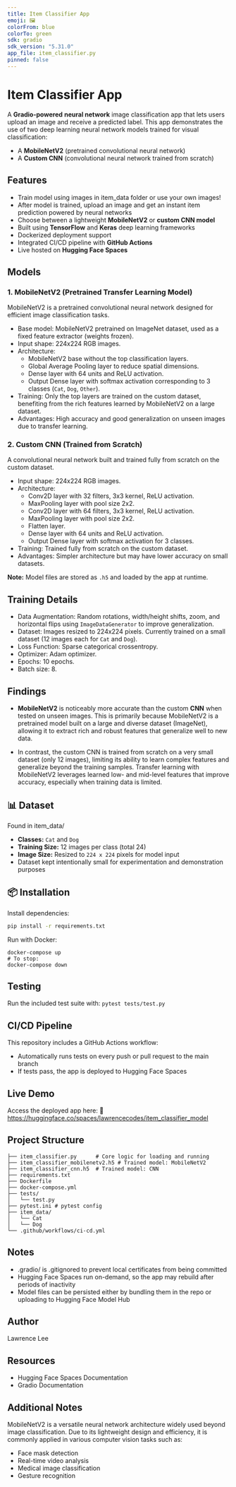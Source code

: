 ```yaml
---
title: Item Classifier App
emoji: 🖼️
colorFrom: blue
colorTo: green
sdk: gradio
sdk_version: "5.31.0"
app_file: item_classifier.py
pinned: false
---
```


# Item Classifier App

A **Gradio-powered** **neural network** image classification app that lets users upload an image and receive a predicted label. This app demonstrates the use of two deep learning neural network models trained for visual classification:

- A **MobileNetV2** (pretrained convolutional neural network)
- A **Custom CNN** (convolutional neural network trained from scratch)

## Features

- Train model using images in item_data folder or use your own images!
- After model is trained, upload an image and get an instant item prediction powered by neural networks
- Choose between a lightweight **MobileNetV2** or **custom CNN model**
- Built using **TensorFlow** and **Keras** deep learning frameworks
- Dockerized deployment support
- Integrated CI/CD pipeline with **GitHub Actions**
- Live hosted on **Hugging Face Spaces**

## Models

### 1. MobileNetV2 (Pretrained Transfer Learning Model)

MobileNetV2 is a pretrained convolutional neural network designed for efficient image classification tasks.

- Base model: MobileNetV2 pretrained on ImageNet dataset, used as a fixed feature extractor (weights frozen).
- Input shape: 224x224 RGB images.
- Architecture:
  - MobileNetV2 base without the top classification layers.
  - Global Average Pooling layer to reduce spatial dimensions.
  - Dense layer with 64 units and ReLU activation.
  - Output Dense layer with softmax activation corresponding to 3 classes (`Cat`, `Dog`, `Other`).
- Training: Only the top layers are trained on the custom dataset, benefiting from the rich features learned by MobileNetV2 on a large dataset.
- Advantages: High accuracy and good generalization on unseen images due to transfer learning.

### 2. Custom CNN (Trained from Scratch)

A convolutional neural network built and trained fully from scratch on the custom dataset.

- Input shape: 224x224 RGB images.
- Architecture:
  - Conv2D layer with 32 filters, 3x3 kernel, ReLU activation.
  - MaxPooling layer with pool size 2x2.
  - Conv2D layer with 64 filters, 3x3 kernel, ReLU activation.
  - MaxPooling layer with pool size 2x2.
  - Flatten layer.
  - Dense layer with 64 units and ReLU activation.
  - Output Dense layer with softmax activation for 3 classes.
- Training: Trained fully from scratch on the custom dataset.
- Advantages: Simpler architecture but may have lower accuracy on small datasets.

**Note:** Model files are stored as `.h5` and loaded by the app at runtime.

## Training Details

- Data Augmentation: Random rotations, width/height shifts, zoom, and horizontal flips using `ImageDataGenerator` to improve generalization.
- Dataset: Images resized to 224x224 pixels. Currently trained on a small dataset (12 images each for `Cat` and `Dog`).
- Loss Function: Sparse categorical crossentropy.
- Optimizer: Adam optimizer.
- Epochs: 10 epochs.
- Batch size: 8.

## Findings

- **MobileNetV2** is noticeably more accurate than the custom **CNN** when tested on unseen images. This is primarily because MobileNetV2 is a pretrained model built on a large and diverse dataset (ImageNet), allowing it to extract rich and robust features that generalize well to new data.

- In contrast, the custom CNN is trained from scratch on a very small dataset (only 12 images), limiting its ability to learn complex features and generalize beyond the training samples. Transfer learning with MobileNetV2 leverages learned low- and mid-level features that improve accuracy, especially when training data is limited.

## 📊 Dataset

Found in item_data/

- **Classes:** `Cat` and `Dog`
- **Training Size:** 12 images per class (total 24)
- **Image Size:** Resized to `224 x 224` pixels for model input
- Dataset kept intentionally small for experimentation and demonstration purposes

## 📦 Installation

Install dependencies:

```bash
pip install -r requirements.txt
```

Run with Docker:

```
docker-compose up
# To stop:
docker-compose down
```

## Testing

Run the included test suite with:
`pytest tests/test.py`

## CI/CD Pipeline

This repository includes a GitHub Actions workflow:

- Automatically runs tests on every push or pull request to the main branch
- If tests pass, the app is deployed to Hugging Face Spaces

## Live Demo

Access the deployed app here:
🔗 https://huggingface.co/spaces/lawrencecodes/item_classifier_model

## Project Structure

```
├── item_classifier.py      # Core logic for loading and running
├── item_classifier_mobilenetv2.h5 # Trained model: MobileNetV2
├── item_classifier_cnn.h5  # Trained model: CNN
├── requirements.txt
├── Dockerfile
├── docker-compose.yml
├── tests/
│   └── test.py
├── pytest.ini # pytest config
├── item_data/
│   └── Cat
│   └── Dog
└── .github/workflows/ci-cd.yml
```

## Notes

- .gradio/ is .gitignored to prevent local certificates from being committed
- Hugging Face Spaces run on-demand, so the app may rebuild after periods of inactivity
- Model files can be persisted either by bundling them in the repo or uploading to Hugging Face Model Hub

## Author

Lawrence Lee

## Resources

- Hugging Face Spaces Documentation
- Gradio Documentation

## Additional Notes

MobileNetV2 is a versatile neural network architecture widely used beyond image classification. Due to its lightweight design and efficiency, it is commonly applied in various computer vision tasks such as:

- Face mask detection
- Real-time video analysis
- Medical image classification
- Gesture recognition
